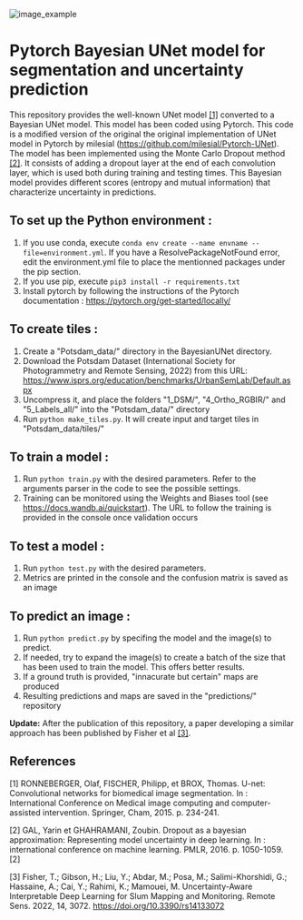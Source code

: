 ![image_example](https://user-images.githubusercontent.com/65467285/185387844-6766e2ce-43e0-40e9-a380-9eb92a7239b8.png)

# Pytorch Bayesian UNet model for segmentation and uncertainty prediction 

This repository provides the well-known UNet model [[1]](#1) converted to a Bayesian UNet model.
This model has been coded using Pytorch. This code is a modified version of the original the original implementation of UNet model in Pytorch by milesial (https://github.com/milesial/Pytorch-UNet).
The model has been implemented using the Monte Carlo Dropout method [[2]](#2).
It consists of adding a dropout layer at the end of each convolution layer, which is used both during training and testing times.
This Bayesian model provides different scores (entropy and mutual information) that characterize uncertainty in predictions. 

## To set up the Python environment : 
1.	If you use conda, execute ```conda env create --name envname --file=environment.yml```. If you have a ResolvePackageNotFound error, edit the environment.yml file to place the mentionned packages under the pip section.
2.	If you use pip, execute ```pip3 install -r requirements.txt```
3.	Install pytorch by following the instructions of the Pytorch documentation : 		https://pytorch.org/get-started/locally/

## To create tiles : 
1.	Create a "Potsdam_data/" directory in the BayesianUNet directory.
2.	Download the Potsdam Dataset (International Society for Photogrammetry and Remote Sensing, 2022) from this URL:
	https://www.isprs.org/education/benchmarks/UrbanSemLab/Default.aspx
3.	Uncompress it, and place the folders "1_DSM/", "4_Ortho_RGBIR/" and "5_Labels_all/" 
	into the "Potsdam_data/" directory
4.	Run ```python make_tiles.py```. It will create input and target tiles in "Potsdam_data/tiles/"

## To train a model :
1.	Run ```python train.py``` with the desired parameters. 
	Refer to the arguments parser in the code to see the possible settings.
2.	Training can be monitored using the Weights and Biases tool (see https://docs.wandb.ai/quickstart).
	The URL to follow the training is provided in the console once validation occurs

## To test a model :
1.	Run ```python test.py``` with the desired parameters. 
2.	Metrics are printed in the console and the confusion matrix is saved as an image

## To predict an image :
1.	Run ```python predict.py``` by specifing the model and the image(s) to predict.
2.	If needed, try to expand the image(s) to create a batch of the size that has been used to train the model.
	This offers better results.
3.	If a ground truth is provided, "innacurate but certain" maps are produced
4.	Resulting predictions and maps are saved in the "predictions/" repository

**Update:** After the publication of this repository, a paper developing a similar approach has been published by Fisher et al [[3]](#3).

## References

<a id="1">[1]</a>  RONNEBERGER, Olaf, FISCHER, Philipp, et BROX, Thomas. U-net: Convolutional networks for biomedical image segmentation. In : International Conference on Medical image computing and computer-assisted intervention. Springer, Cham, 2015. p. 234-241. 

<a id="2">[2]</a> GAL, Yarin et GHAHRAMANI, Zoubin. Dropout as a bayesian approximation: Representing model uncertainty in deep learning. In : international conference on machine learning. PMLR, 2016. p. 1050-1059. [2]

<a id="3">[3]</a> Fisher, T.; Gibson, H.; Liu, Y.; Abdar, M.; Posa, M.; Salimi-Khorshidi, G.; Hassaine, A.; Cai, Y.; Rahimi, K.; Mamouei, M. Uncertainty-Aware Interpretable Deep Learning for Slum Mapping and Monitoring. Remote Sens. 2022, 14, 3072. https://doi.org/10.3390/rs14133072 
